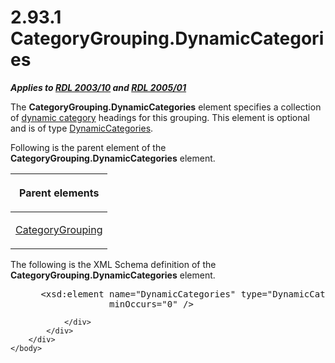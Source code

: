 <html dir="LTR" xmlns:mshelp="http://msdn.microsoft.com/mshelp" xmlns:ddue="http://ddue.schemas.microsoft.com/authoring/2003/5" xmlns:xlink="http://www.w3.org/1999/xlink" xmlns:tool="http://www.microsoft.com/tooltip">
    <head>
        <meta http-equiv="Content-Type" content="text/html; CHARSET=utf-8"></meta>
        <meta name="save" content="history"></meta>
        <title>2.93.1 CategoryGrouping.DynamicCategories</title>
        <xml>
            <mshelp:toctitle title="2.93.1 CategoryGrouping.DynamicCategories"></mshelp:toctitle>
            <mshelp:rltitle title="[MS-RDL]: CategoryGrouping.DynamicCategories"></mshelp:rltitle>
            <mshelp:keyword index="A" term="76d2e10d-8f8c-4afb-9339-f9eefe0cc7b5"></mshelp:keyword>
            <mshelp:attr name="DCSext.ContentType" value="open specification"></mshelp:attr>
            <mshelp:attr name="AssetID" value="76d2e10d-8f8c-4afb-9339-f9eefe0cc7b5"></mshelp:attr>
            <mshelp:attr name="TopicType" value="kbRef"></mshelp:attr>
            <mshelp:attr name="DCSext.Title" value="[MS-RDL]: CategoryGrouping.DynamicCategories" />
        </xml>
    </head>
    <body>
        <div id="header">
            <h1 class="heading">2.93.1 CategoryGrouping.DynamicCategories</h1>
        </div>
        <div id="mainSection">
            <div id="mainBody">
                <div id="allHistory" class="saveHistory"></div>
                <div id="sectionSection0" class="section" name="collapseableSection">
                    

<p><b><i>Applies to </i></b><a href="a7e2ad00-07c8-4f6d-80ab-3ad55df7b233.md"><b><i>RDL 2003/10</i></b></a><b>
<i>and </i></b><a href="3ebe2912-4958-4832-b391-cad1f5e13338.md"><b><i>RDL 2005/01</i></b></a></p>

<p>The <b>CategoryGrouping.DynamicCategories</b> element
specifies a collection of <a href="b2482b3f-74ab-4ca8-a9e5-c07955011743.md#gt_46c12f2b-0857-4bea-a04e-890b0e6e84d6">dynamic
category</a> headings for this grouping. This element is optional and is of
type <a href="10266228-504d-486d-ab42-fe7e9af3ee2a.md">DynamicCategories</a>.</p>

<p>Following is the parent element of the <b>CategoryGrouping.DynamicCategories</b>
element.</p>

<table>
 <thead>
  <tr>
   <th>
   <p>Parent elements</p>
   </th>
  </tr>
 </thead>
 <tr>
  <td>
  <p><a href="d7700c56-4b08-4c2c-a5c3-e4acee14b5f9.md">CategoryGrouping</a></p>
  </td>
 </tr>
</table>

<p>The following is the XML Schema definition of the <b>CategoryGrouping.DynamicCategories</b>
element.</p>

<dl>
<dd>
<div><pre> &lt;xsd:element name=&quot;DynamicCategories&quot; type=&quot;DynamicCategoriesType&quot; 
              minOccurs=&quot;0&quot; /&gt;
</pre></div>
</dd></dl>


                </div>
            </div>
        </div>
    </body>
</html>